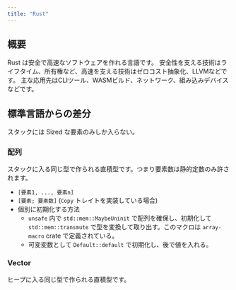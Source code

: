 ```yaml
---
title: "Rust"
---
```


## 概要
Rust は安全で高速なソフトウェアを作れる言語です。
安全性を支える技術はライフタイム、所有権など、高速を支える技術はゼロコスト抽象化、LLVMなどです。
主な応用先はCLIツール、WASMビルド、ネットワーク、組み込みデバイスなどです。

## 標準言語からの差分
スタックには Sized な要素のみしか入らない。

### 配列
スタックに入る同じ型で作られる直積型です。つまり要素数は静的定数のみ許されます。
- `[要素1, ..., 要素n]`
- `[要素; 要素数]` (`Copy` トレイトを実装している場合)
- 個別に初期化する方法
	- `unsafe` 内で `std::mem::MaybeUninit` で配列を確保し、初期化して `std::mem::transmute` で型を変換して取り出す。このマクロは `array-macro` crate で定義されている。
	- 可変変数として `Default::default` で初期化し、後で値を入れる。

### Vector
ヒープに入る同じ型で作られる直積型です。
